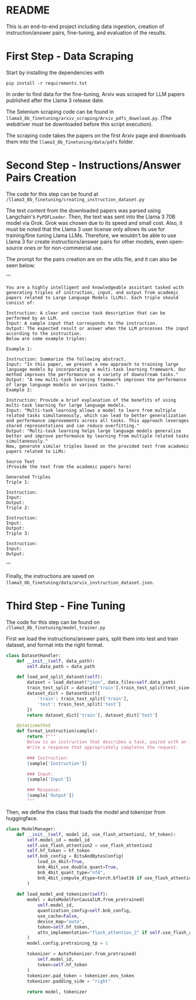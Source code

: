 # README

This is an end-to-end project including data ingestion, creation of instruction/answer pairs, fine-tuning, and evaluation of the results.

# First Step - Data Scraping

Start by installing the dependencies with 

`pip install -r requirements.txt`

In order to find data for the fine-tuning, Arxiv was scraped for LLM papers published after the Llama 3 release date.

The Selenium scraping code can be found in `llama3_8b_finetuning/arxiv_scraping/Arxiv_pdfs_download.py`. (The webdriver must be downloaded before this script execution).

The scraping code takes the papers on the first Arxiv page and downloads them into the `llama3_8b_finetuning/data/pdfs` folder.

# Second Step - Instructions/Answer Pairs Creation

The code for this step can be found at `/llama3_8b_finetuning/creating_instruction_dataset.py`

The text content from the downloaded papers was parsed using Langchain's `PyPDFLoader`. Then, the text was sent into the Llama 3 70B model via Grok. Grok was chosen due to its speed and small cost. Also, it must be noted that the Llama 3 user license only allows its use for training/fine tuning Llama LLMs. Therefore, we wouldn't be able to use Llama 3 for create instructions/answer pairs for other models, even open-source ones or for non-commercial use.

The prompt for the pairs creation are on the utils file, and it can also be seen below: 

'''

    You are a highly intelligent and knowledgeable assistant tasked with generating triples of instruction, input, and output from academic papers related to Large Language Models (LLMs). Each triple should consist of:

    Instruction: A clear and concise task description that can be performed by an LLM.
    Input: A sample input that corresponds to the instruction.
    Output: The expected result or answer when the LLM processes the input according to the instruction.
    Below are some example triples:

    Example 1:

    Instruction: Summarize the following abstract.
    Input: "In this paper, we present a new approach to training large language models by incorporating a multi-task learning framework. Our method improves the performance on a variety of downstream tasks."
    Output: "A new multi-task learning framework improves the performance of large language models on various tasks."
    Example 2:

    Instruction: Provide a brief explanation of the benefits of using multi-task learning for large language models.
    Input: "Multi-task learning allows a model to learn from multiple related tasks simultaneously, which can lead to better generalization and performance improvements across all tasks. This approach leverages shared representations and can reduce overfitting."
    Output: "Multi-task learning helps large language models generalize better and improve performance by learning from multiple related tasks simultaneously."
    Now, generate similar triples based on the provided text from academic papers related to LLMs:

    Source Text
    (Provide the text from the academic papers here)

    Generated Triples
    Triple 1:

    Instruction:
    Input:
    Output:
    Triple 2:

    Instruction:
    Input:
    Output:
    Triple 3:

    Instruction:
    Input:
    Output:
'''


Finally, the instructions are saved on `llama3_8b_finetuning/data/arvix_instruction_dataset.json`.


# Third Step - Fine Tuning

The code for this step can be found on `/llama3_8b_finetuning/model_trainer.py`


First we load the instructions/answer pairs, split them into test and train dataset, and format 
into the right format.


```python
class DatasetHandler:
    def __init__(self, data_path):
        self.data_path = data_path

    def load_and_split_dataset(self):
        dataset = load_dataset("json", data_files=self.data_path)
        train_test_split = dataset['train'].train_test_split(test_size=0.2)
        dataset_dict = DatasetDict({
            'train': train_test_split['train'],
            'test': train_test_split['test']
        })
        return dataset_dict['train'], dataset_dict['test']

    @staticmethod
    def format_instruction(sample):
        return f"""
        Below is an instruction that describes a task, paired with an input that provides further context. 
        Write a response that appropriately completes the request.

        ### Instruction:
        {sample['Instruction']}

        ### Input:
        {sample['Input']}

        ### Response:
        {sample['Output']}
        """
```

Then, we define the class that loads the model and tokenizer from huggingface. 


```python
class ModelManager:
    def __init__(self, model_id, use_flash_attention2, hf_token):
        self.model_id = model_id
        self.use_flash_attention2 = use_flash_attention2
        self.hf_token = hf_token
        self.bnb_config = BitsAndBytesConfig(
            load_in_4bit=True,
            bnb_4bit_use_double_quant=True,
            bnb_4bit_quant_type="nf4",
            bnb_4bit_compute_dtype=torch.bfloat16 if use_flash_attention2 else torch.float16
        )
    
    def load_model_and_tokenizer(self):
        model = AutoModelForCausalLM.from_pretrained(
            self.model_id, 
            quantization_config=self.bnb_config, 
            use_cache=False, 
            device_map="auto",
            token=self.hf_token,  
            attn_implementation="flash_attention_2" if self.use_flash_attention2 else "sdpa"
        )
        model.config.pretraining_tp = 1

        tokenizer = AutoTokenizer.from_pretrained(
            self.model_id,
            token=self.hf_token
        )
        tokenizer.pad_token = tokenizer.eos_token
        tokenizer.padding_side = "right"
        
        return model, tokenizer
```
